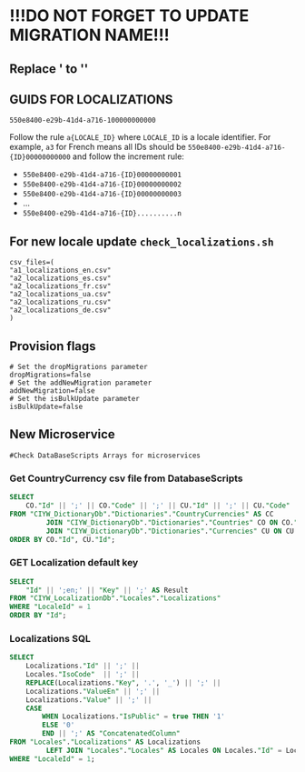 # !!!DO NOT FORGET TO UPDATE MIGRATION NAME!!!

## Replace ' to ''

## GUIDS FOR LOCALIZATIONS
`550e8400-e29b-41d4-a716-100000000000`

Follow the rule `a{LOCALE_ID}` where `LOCALE_ID` is a locale identifier. 
For example, `a3` for French means all IDs should be `550e8400-e29b-41d4-a716-{ID}00000000000` and follow the increment rule:

- `550e8400-e29b-41d4-a716-{ID}00000000001`
- `550e8400-e29b-41d4-a716-{ID}00000000002`
- `550e8400-e29b-41d4-a716-{ID}00000000003`
- ...
- `550e8400-e29b-41d4-a716-{ID}..........n`

## For new locale update `check_localizations.sh`
```shell
csv_files=(
"a1_localizations_en.csv" 
"a2_localizations_es.csv"
"a2_localizations_fr.csv"
"a2_localizations_ua.csv"
"a2_localizations_ru.csv"
"a2_localizations_de.csv"
)
  ```

## Provision flags
```shell
# Set the dropMigrations parameter
dropMigrations=false
# Set the addNewMigration parameter
addNewMigration=false
# Set the isBulkUpdate parameter
isBulkUpdate=false
```

## New Microservice
```shell
#Check DataBaseScripts Arrays for microservices
```
### Get CountryCurrency csv file from DatabaseScripts
```sql
SELECT
    CO."Id" || ';' || CO."Code" || ';' || CU."Id" || ';' || CU."Code" || ';' AS Result
FROM "CIYW_DictionaryDb"."Dictionaries"."CountryCurrencies" AS CC
         JOIN "CIYW_DictionaryDb"."Dictionaries"."Countries" CO ON CO."Id" = CC."CountryId"
         JOIN "CIYW_DictionaryDb"."Dictionaries"."Currencies" CU ON CU."Id" = CC."CurrencyId"
ORDER BY CO."Id", CU."Id";
```

### GET Localization default key
```sql
SELECT
    "Id" || ';en;' || "Key" || ';' AS Result
FROM "CIYW_LocalizationDb"."Locales"."Localizations"
WHERE "LocaleId" = 1
ORDER BY "Id";
```

### Localizations SQL
```sql
SELECT
    Localizations."Id" || ';' ||
    Locales."IsoCode"  || ';' ||
    REPLACE(Localizations."Key", '.', '_') || ';' ||
    Localizations."ValueEn" || ';' ||
    Localizations."Value" || ';' ||
    CASE
        WHEN Localizations."IsPublic" = true THEN '1'
        ELSE '0'
        END || ';' AS "ConcatenatedColumn"
FROM "Locales"."Localizations" AS Localizations
         LEFT JOIN "Locales"."Locales" AS Locales ON Locales."Id" = Localizations."LocaleId"
WHERE "LocaleId" = 1;
```